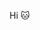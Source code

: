 Hi 🐱

<!---
Jenny-jw/Jenny-jw is a ✨ special ✨ repository because its `README.md` (this file) appears on your GitHub profile.
You can click the Preview link to take a look at your changes.
--->
